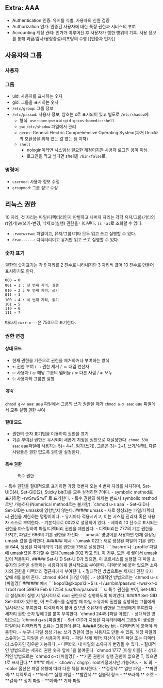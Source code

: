 ## Extra: AAA
- Authentication 인증: 유저를 식별, 사용자의 신원 검증
- Authorization 인가: 인증된 사용자에 대한 특정 권한과 서비스의 부여
- Accounting 계정 관리: 인가가 이루어진 후 사용자가 행한 행위의 기록. 사용 정보를 통해 과금/감사/용량증설/리포팅의 수행
[[인증과 인가]]
## 사용자와 그룹
### 사용자

### 그룹
- uid: 사용자를 표시하는 숫자
- gid: 그룹을 표시하는 숫자
- `/etc/group`: 그룹 정보
- `/etc/passwd`: 사용자 정보, 암호는 x로 표시되어 있고 별도로 `/etc/shadow`에
	- 형식: `username:pw:uid:gid:gecos:homedir:shell`
	- `pw`: `/etc/shadow` 파일에서 관리
	- `gecos`: General Electric Comprehensive Operating System(과거 Unix와의 호환성을 위해 있는 값 ~~없는 셈 치자~~)
	- `shell`
		- nologin이라면 시스템상 필요한 계정이지만 사용자 로그인 용이 아님.
		- 로그인을 막고 싶다면 shell을 `/bin/false`로.
### 명령어
- `usermod`: 사용자 정보 수정
- `groupmod`: 그룹 정보 수정
## 리눅스 권한
10 자리, 첫 자리는 파일/디렉터리인지 판별하고 나머지 자리는 각각 유저/그룹/기타의 r(읽기)w(쓰기-변경, 삭제)x(실행) 권한을 나타낸다. `ls -al`로 조회할 수 있다.
- `-rwxrwxrwx`: 파일이고, 유저/그룹/기타 모두 읽고 쓰고 실행할 수 있다.
- `drwx------`: 디렉터리이고 유저만 읽고 쓰고 실행할 수 있다.
### 숫자 표기
권한의 숫자표기는 각 9 자리를 2 진수로 나타내지만 3 자리씩 끊어 10 진수로 만들어 표시하기도 한다.
```
000 → 0
001 → 1 : 첫 번째 자리, 실행
010 → 2 : 두 번째 자리, 쓰기
011 → 3
100 → 4 : 세 번째 자리, 읽기
101 → 5
110 → 6
111 → 7
```
따라서 `rwxr-x---`은 750으로 표기한다.
### 권한 변경
#### 상대 모드
- 현재 권한을 기준으로 권한을 제거하거나 부여하는 방식
- `+`: 권한 부여 / `-`: 권한 제거 /` =`: 대입 연산자
- `u`: 사용자 / `g`: 해당 그룹의 멤버들 / `o`: 다른 사람 / `a`: 모두
- `S`: 사용자와 그룹만 실행
##### 예시
`chmod g-w aaa`: aaa 파일에서 그룹의 쓰기 권한을 제거
`chmod a+x aaa`: aaa 파일에서 모두 실행 권한 부여
#### 절대 모드
- 권한의 숫자 표기법을 이용하여 권한을 표기
- 기존 부여된 권한은 무시되며 새롭게 지정된 권한으로 재설정한다.
`chmod 530 aaa`: aaa파일에 사용자는 5(= 4+1, 읽기/쓰기), 그룹은 3(= 2+1, 쓰기/실행), 다른 사람들은 권한 없도록 권한을 설정한다.
#### 특수 권한
<figure style="width: 85%" class="align-center">
  <img src="https://onedrive.live.com/embed?resid=C4F97B3B64AE3E7A%217081&authkey=%21AKGq6U4DSg4kSHY&width=418&height=240" alt="">
  <figcaption>특수 권한</figcaption>
</figure>
- 특수 권한을 절대적으로 표기하면 가장 첫번째 오는 4 번째 자리를 차지하며, Set-UID(4), Set-GID(2), Sticky bit(1)를 모두 설정하면 7이다. 
- symbolic method로 표기하면 -rwSrwSrwT 로 표기한다.
- 특수 권한의 해제는 반드시 symbolic method로만 가능하다(Numerical method로는 불가함): `chmod u-s aaa`
- Set-GID나 Set-UID는 umask에 영향받지 않는다.
##### umask
- 새로 생성되는 파일/디렉터리 권한을 제한하는 명령어이다.
- 유저마다 적용시키고, 이는 시스템 관리자 혹은 사용자 스스로 부여한다.
- 기본적으로 0022로 설정되어 있다.
- 세자리 10 진수로 표시되는 권한을 마스킹하여 파일/디렉터리 권한을 제한한다.
- 디렉터리는 777의 기본 권한을 가지고, 파일은 666의 기본 권한을 가진다.
- `umask` 명령어를 사용하면 현재 설정된 umask 값을 출력한다.
###### 예시
- `umask 022`: 새로 생성된 파일의 기본 권한을 644, 생성된 디렉터리의 기본 권한을 755로 설정한다.
- `.bashrc`나 `.profile`파일에 umask값을 추가할 수 있다(`umask 002`라고 입). 이 경우, 모든 새 쉘이서 umask 값이 적용된다.
##### Set-UID
Set-UID가 있으면, 이 프로세스를 실행할 때 파일 소유자의 권한을 실행하는 사용자에게 일시적으로 부여한다. 디렉터리에 붙어 있으면 소유자의 권한을 디렉터리 접근자에게 부여한다.
- 절대적인 방법으로는 세자리 권한 숫자 앞에 4를 붙여 준다. `chmod 4644 [파일 이름]`.
- 상대적인 방법으로는 `chmod u+s [파일명]`
###### 예시
```
kopo13@kopo13:~$ ls -l /usr/bin/passwd
-rwsr-xr-x 1 root root 59976 Feb  6 12:54 /usr/bin/passwd
```
s: 특수 권한을 부여, Set-UID로 설정되어 실행 시 일시적으로 root 권한으로 실행하도록 되어있다.
##### Set-GID
Set-GID가 있으면, 이 프로세스를 실행할 때 파일 소유자의 권한을 실행하는 그룹에게 일시적으로 부여한다. 디렉터리에 붙어 있으면 소유자의 권한을 그룹원에게 부여한다.
- 세자리 권한 숫자 앞에 2를 붙여 부여한다. `chmod 2445 [파일 이름]`.
- 상대적인 방법으로는 `chmod g+s [파일명]`
- Set-GID가 지정된 디렉터리에서 그룹원이 생성한 파일이나 디렉터리의 소유는 그룹원이 된다.
##### Sticky bit
- 디렉터리에 붙어야 작동한다.
	- 누구나 파일 생성 가능: 쓰기 권한이 없는 사용자도 만들 수 있음. 해당 파일의 소유자는 그 파일을 쓴 사용자가 된다.
	- 파일 삭제 제한: 자신이 만든 파일 또는 디렉터리 소유자인 경우만 가능하다.
	- 디렉터리 내 파일의 소유자가 변경될 수 있다.
- 절대적인 방법으로는 세자리 권한 숫자 앞에 1을 붙여준다. `chmod 1777 [파일 이름]`
- 상대적인 방법으로는 `chmod o+t [파일명]`
- **기존 권한에 실행 권한이 없으면 T, 있으면 t로 표시된다.**
#### 예시
- `chown`/`chgrp`: root계정에서만 가능하다.
- `ls`의 `--color`옵션은 파일 유형에 따라 다른 색을 표시한다.
	- **검정색:** 일반 파일
	- **파란색:** 디렉토리
	- **녹색:** 실행 파일
	- **빨간색:** 심볼릭 링크
	- **보라색:** 소켓
	- **갈색:** 장치 파일
	- **회색:** 기타 파일
